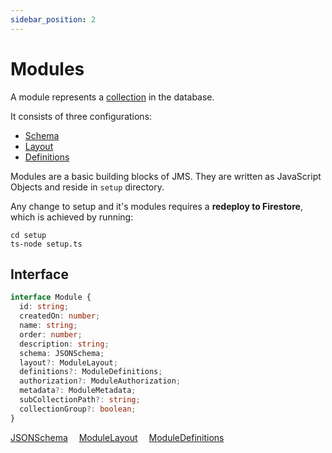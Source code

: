 ```yaml
---
sidebar_position: 2
---
```


# Modules

A module represents a <a href="https://firebase.google.com/docs/firestore/data-model#collections" target="_blank">collection</a> in the database.


It consists of three configurations:
- <a href="/docs/schema">Schema</a>
- <a href="/docs/layout">Layout</a>
- <a href="/docs/definitions">Definitions</a>

Modules are a basic building blocks of JMS.
They are written as JavaScript Objects and reside in `setup` directory.

Any change to setup and it's modules requires a **redeploy to Firestore**, which is achieved by running:
```shell
cd setup
ts-node setup.ts
```

## Interface

```typescript
interface Module {
  id: string;
  createdOn: number;
  name: string;
  order: number;
  description: string;
  schema: JSONSchema;
  layout?: ModuleLayout;
  definitions?: ModuleDefinitions;
  authorization?: ModuleAuthorization;
  metadata?: ModuleMetadata;
  subCollectionPath?: string;
  collectionGroup?: boolean;
}
```

<a href="https://json-schema.org/understanding-json-schema/" target="_blank">JSONSchema</a>&emsp;
<a href="/docs/layout">ModuleLayout</a>&emsp;
<a href="/docs/definitions">ModuleDefinitions</a>&emsp;
